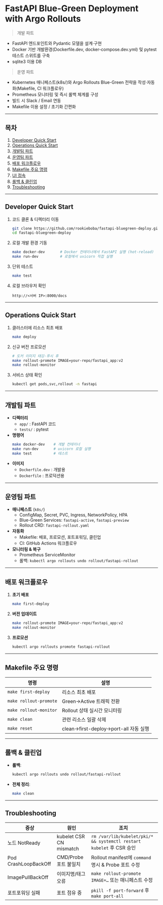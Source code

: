 # FastAPI Blue-Green Deployment with Argo Rollouts

> 개발 파트
- FastAPI 엔드포인트와 Pydantic 모델을 설계·구현
- Docker 기반 개발환경(Dockerfile.dev, docker-compose.dev.yml) 및 pytest 테스트 스위트를 구축
- sqlite3 이용 DB

> 운영 파트
  - Kubernetes 매니페스트(k8s/)와 Argo Rollouts Blue-Green 전략을 작성·자동화(Makefile, CI 워크플로우)
  - Prometheus 모니터링 및 즉시 롤백 체계를 구성
  - 빌드 시 Slack / Email 연동
  - Makefile 이용 설정 / 초기화 간편화 

---

## 목차

1. [Developer Quick Start](#developer-quick-start)  
2. [Operations Quick Start](#operations-quick-start)  
3. [개발팀 파트](#개발팀-파트)  
4. [운영팀 파트](#운영팀-파트)  
5. [배포 워크플로우](#배포-워크플로우)  
6. [Makefile 주요 명령](#makefile-주요-명령)  
7. [UI 접속](#ui-접속)  
8. [롤백 & 클린업](#롤백--클린업)  
9. [Troubleshooting](#troubleshooting)  

---

## Developer Quick Start

1. 코드 클론 & 디렉터리 이동  
   ```bash
   git clone https://github.com/rookieboba/fastapi-bluegreen-deploy.git
   cd fastapi-bluegreen-deploy
   ```
2. 로컬 개발 환경 기동  
   ```bash
   make docker-dev       # Docker 컨테이너에서 FastAPI 실행 (hot-reload)
   make run-dev          # 로컬에서 uvicorn 직접 실행
   ```
3. 단위 테스트  
   ```bash
   make test
   ```
4. 로컬 브라우저 확인  
   ```
   http://<서버 IP>:8000/docs
   ```

---

## Operations Quick Start

1. 클러스터에 리소스 최초 배포  
   ```bash
   make deploy
   ```
2. 신규 버전 프로모션  
   ```bash
   # 도커 이미지 태깅·푸시 후
   make rollout-promote IMAGE=your-repo/fastapi_app:v2
   make rollout-monitor
   ```
3. 서비스 상태 확인  
   ```bash
   kubectl get pods,svc,rollout -n fastapi
   ```

---

## 개발팀 파트

- **디렉터리**  
  - `app/` : FastAPI 코드  
  - `tests/` : pytest  
- **명령어**  
  ```bash
  make docker-dev    # 개발 컨테이너
  make run-dev       # uvicorn 로컬 실행
  make test          # 테스트
  ```
- **이미지**  
  - `Dockerfile.dev` : 개발용  
  - `Dockerfile` : 프로덕션용  

---

## 운영팀 파트

- **매니페스트** (`k8s/`)  
  - ConfigMap, Secret, PVC, Ingress, NetworkPolicy, HPA  
  - Blue-Green Services: `fastapi-active`, `fastapi-preview`  
  - Rollout CRD: `fastapi-rollout.yaml`  
- **자동화**  
  - Makefile: 배포, 프로모션, 포트포워딩, 클린업  
  - CI: GitHub Actions 워크플로우  
- **모니터링 & 복구**  
  - Prometheus ServiceMonitor  
  - 롤백: `kubectl argo rollouts undo rollout/fastapi-rollout`  

---

## 배포 워크플로우

1. **초기 배포**  
   ```bash
   make first-deploy
   ```
2. **버전 업데이트**  
   ```bash
   make rollout-promote IMAGE=your-repo/fastapi_app:v2
   make rollout-monitor
   ```
3. **프로모션**  
   ```bash
   kubectl argo rollouts promote fastapi-rollout
   ```

---

## Makefile 주요 명령

|명령                   |설명                              |
|----------------------|---------------------------------|
|`make first-deploy`     |리소스 최초 배포                       |
|`make rollout-promote`  |Green→Active 트래픽 전환               |
|`make rollout-monitor`  |Rollout 상태 실시간 모니터링           |
|`make clean`            |관련 리소스 일괄 삭제                  |
|`make reset`            |clean→first-deploy→port-all 자동 실행 |

---

## 롤백 & 클린업

- **롤백**:  
  ```bash
  kubectl argo rollouts undo rollout/fastapi-rollout
  ```
- **전체 정리**:  
  ```bash
  make clean
  ```

---

## Troubleshooting

|증상               |원인                         |조치                                           |
|------------------|----------------------------|----------------------------------------------|
|노드 NotReady       |kubelet CSR CN mismatch      |`rm /var/lib/kubelet/pki/* && systemctl restart kubelet` 후 CSR 승인|
|Pod CrashLoopBackOff|CMD/Probe 포트 불일치        |Rollout manifest에 `command` 명시 & Probe 포트 수정|
|ImagePullBackOff  |이미지명/태그 오류             |`make rollout-promote IMAGE=…` 또는 매니페스트 수정|
|포트포워딩 실패     |포트 점유 중                  |`pkill -f port-forward` 후 `make port-all`           |
